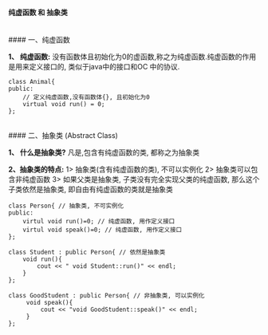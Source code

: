 #### 纯虚函数 和 抽象类







<br>
#### 一、纯虚函数

**1、 纯虚函数:** 没有函数体且初始化为0的虚函数,称之为纯虚函数.纯虚函数的作用是用来定义接口的, 类似于java中的接口和OC 中的协议.


```
class Animal{
public:
    // 定义纯虚函数,没有函数体{}, 且初始化为0
    virtual void run() = 0; 
};
```






<br>
#### 二、抽象类 (Abstract Class)

**1、 什么是抽象类?**
凡是,包含有纯虚函数的类, 都称之为抽象类

**2、抽象类的特点:**
1> 抽象类(含有纯虚函数的类), 不可以实例化
2> 抽象类可以包含非纯虚函数
3> 如果父类是抽象类, 子类没有完全实现父类的纯虚函数, 那么这个子类依然是抽象类, 即自由有纯虚函数的类就是抽象类

```
class Person{ // 抽象类, 不可实例化
public:
    virtul void run()=0; // 纯虚函数, 用作定义接口
    virtul void speak()=0; // 纯虚函数, 用作定义接口
};

class Student : public Person{ // 依然是抽象类
    void run(){
        cout << " void Student::run()" << endl;
    }
};

class GoodStudent : public Person{ // 非抽象类, 可以实例化
     void speak(){
         cout << "void GoodStudent::speak()" << endl;
     }
};

```

